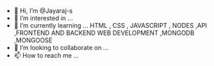 - 👋 Hi, I’m @Jayaraj-s
- 👀 I’m interested in ...
- 🌱 I’m currently learning ... HTML , CSS , JAVASCRIPT , NODES ,API ,FRONTEND AND BACKEND WEB DEVELOPMENT ,MONGODB ,MONGOOSE
- 💞️ I’m looking to collaborate on ...
- 📫 How to reach me ...

<!---
Jayaraj-s/Jayaraj-s is a ✨ special ✨ repository because its `README.md` (this file) appears on your GitHub profile.
You can click the Preview link to take a look at your changes.
--->
